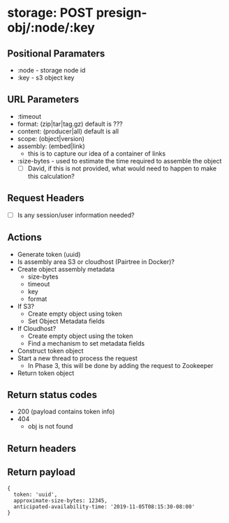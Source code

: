 # storage: POST presign-obj/:node/:key

## Positional Paramaters
- :node - storage node id
- :key - s3 object key

## URL Parameters
- :timeout
- format: (zip|tar|tag.gz) default is ???
- content: (producer|all) default is all
- scope: (object|version)
- assembly: (embed|link)
  - this is to capture our idea of a container of links
- :size-bytes - used to estimate the time required to assemble the object
  - [ ] David, if this is not provided, what would need to happen to make this calculation?

## Request Headers

- [ ] Is any session/user information needed?

## Actions

- Generate token (uuid)
- Is assembly area S3 or cloudhost (Pairtree in Docker)?
- Create object assembly metadata
  - size-bytes
  - timeout
  - key
  - format
- If S3?
  - Create empty object using token
  - Set Object Metadata fields
- If Cloudhost?
  - Create empty object using the token
  - Find a mechanism to set metadata fields
- Construct token object
- Start a new thread to process the request
  - In Phase 3, this will be done by adding the request to Zookeeper
- Return token object

## Return status codes
- 200 (payload contains token info)
- 404
  - obj is not found

## Return headers

## Return payload

```
{
  token: 'uuid',
  approximate-size-bytes: 12345,
  anticipated-availability-time: '2019-11-05T08:15:30-08:00'
}
```
